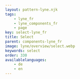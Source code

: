 ```yaml
---
layout: pattern-lyne.njk
tags: 
    - lyne_fr
    - lyne_components_fr
    - page
key: select-lyne_fr
title: Select
parent: components-lyne_fr
image: lyne/overview/select.webp
keywords: select
order: 330
availablelanguages: 
    - de
    - en
---
```

